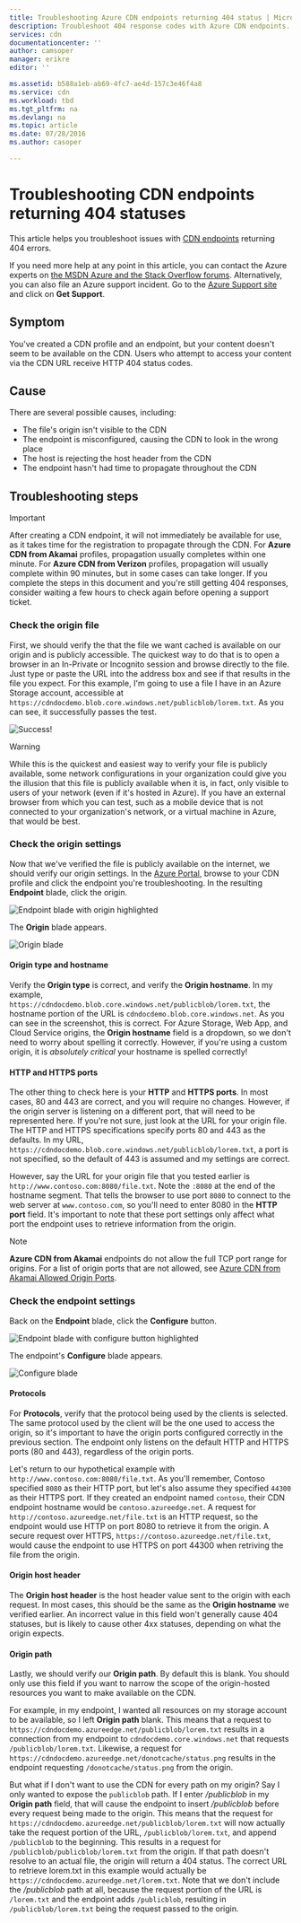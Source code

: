 ```yaml
---
title: Troubleshooting Azure CDN endpoints returning 404 status | Microsoft Docs
description: Troubleshoot 404 response codes with Azure CDN endpoints.
services: cdn
documentationcenter: ''
author: camsoper
manager: erikre
editor: ''

ms.assetid: b588a1eb-ab69-4fc7-ae4d-157c3e46f4a8
ms.service: cdn
ms.workload: tbd
ms.tgt_pltfrm: na
ms.devlang: na
ms.topic: article
ms.date: 07/28/2016
ms.author: casoper

---
```

# Troubleshooting CDN endpoints returning 404 statuses
This article helps you troubleshoot issues with [CDN endpoints](cdn-create-new-endpoint.md) returning 404 errors.

If you need more help at any point in this article, you can contact the Azure experts on [the MSDN Azure and the Stack Overflow forums](https://azure.microsoft.com/support/forums/). Alternatively, you can also file an Azure support incident. Go to the [Azure Support site](https://azure.microsoft.com/support/options/) and click on **Get Support**.

## Symptom
You've created a CDN profile and an endpoint, but your content doesn't seem to be available on the CDN.  Users who attempt to access your content via the CDN URL receive HTTP 404 status codes. 

## Cause
There are several possible causes, including:

* The file's origin isn't visible to the CDN
* The endpoint is misconfigured, causing the CDN to look in the wrong place
* The host is rejecting the host header from the CDN
* The endpoint hasn't had time to propagate throughout the CDN

## Troubleshooting steps
> [!IMPORTANT]
> After creating a CDN endpoint, it will not immediately be available for use, as it takes time for the registration to propagate through the CDN.  For <b>Azure CDN from Akamai</b> profiles, propagation usually completes within one minute.  For <b>Azure CDN from Verizon</b> profiles, propagation will usually complete within 90 minutes, but in some cases can take longer.  If you complete the steps in this document and you're still getting 404 responses, consider waiting a few hours to check again before opening a support ticket.
> 
> 

### Check the origin file
First, we should verify the that the file we want cached is available on our origin and is publicly accessible.  The quickest way to do that is to open a browser in an In-Private or Incognito session and browse directly to the file.  Just type or paste the URL into the address box and see if that results in the file you expect.  For this example, I'm going to use a file I have in an Azure Storage account, accessible at `https://cdndocdemo.blob.core.windows.net/publicblob/lorem.txt`.  As you can see, it successfully passes the test.

![Success!](./media/cdn-troubleshoot-endpoint/cdn-origin-file.png)

> [!WARNING]
> While this is the quickest and easiest way to verify your file is publicly available, some network configurations in your organization could give you the illusion that this file is publicly available when it is, in fact, only visible to users of your network (even if it's hosted in Azure).  If you have an external browser from which you can test, such as a mobile device that is not connected to your organization's network, or a virtual machine in Azure, that would be best.
> 
> 

### Check the origin settings
Now that we've verified the file is publicly available on the internet, we should verify our origin settings.  In the [Azure Portal](https://portal.azure.com), browse to your CDN profile and click the endpoint you're troubleshooting.  In the resulting **Endpoint** blade, click the origin.  

![Endpoint blade with origin highlighted](./media/cdn-troubleshoot-endpoint/cdn-endpoint.png)

The **Origin** blade appears. 

![Origin blade](./media/cdn-troubleshoot-endpoint/cdn-origin-settings.png)

#### Origin type and hostname
Verify the **Origin type** is correct, and verify the **Origin hostname**.  In my example, `https://cdndocdemo.blob.core.windows.net/publicblob/lorem.txt`, the hostname portion of the URL is `cdndocdemo.blob.core.windows.net`.  As you can see in the screenshot, this is correct.  For Azure Storage, Web App, and Cloud Service origins, the **Origin hostname** field is a dropdown, so we don't need to worry about spelling it correctly.  However, if you're using a custom origin, it is *absolutely critical* your hostname is spelled correctly!

#### HTTP and HTTPS ports
The other thing to check here is your **HTTP** and **HTTPS ports**.  In most cases, 80 and 443 are correct, and you will require no changes.  However, if the origin server is listening on a different port, that will need to be represented here.  If you're not sure, just look at the URL for your origin file.  The HTTP and HTTPS specifications specify ports 80 and 443 as the defaults. In my URL, `https://cdndocdemo.blob.core.windows.net/publicblob/lorem.txt`, a port is not specified, so the default of 443 is assumed and my settings are correct.  

However, say the URL for your origin file that you tested earlier is `http://www.contoso.com:8080/file.txt`.  Note the `:8080` at the end of the hostname segment.  That tells the browser to use port `8080` to connect to the web server at `www.contoso.com`, so you'll need to enter 8080 in the **HTTP port** field.  It's important to note that these port settings only affect what port the endpoint uses to retrieve information from the origin.

> [!NOTE]
> **Azure CDN from Akamai** endpoints do not allow the full TCP port range for origins.  For a list of origin ports that are not allowed, see [Azure CDN from Akamai Allowed Origin Ports](https://msdn.microsoft.com/library/mt757337.aspx).  
> 
> 

### Check the endpoint settings
Back on the **Endpoint** blade, click the **Configure** button.

![Endpoint blade with configure button highlighted](./media/cdn-troubleshoot-endpoint/cdn-endpoint-configure-button.png)

The endpoint's **Configure** blade appears.

![Configure blade](./media/cdn-troubleshoot-endpoint/cdn-configure.png)

#### Protocols
For **Protocols**, verify that the protocol being used by the clients is selected.  The same protocol used by the client will be the one used to access the origin, so it's important to have the origin ports configured correctly in the previous section.  The endpoint only listens on the default HTTP and HTTPS ports (80 and 443), regardless of the origin ports.

Let's return to our hypothetical example with `http://www.contoso.com:8080/file.txt`.  As you'll remember, Contoso specified `8080` as their HTTP port, but let's also assume they specified `44300` as their HTTPS port.  If they created an endpoint named `contoso`, their CDN endpoint hostname would be `contoso.azureedge.net`.  A request for `http://contoso.azureedge.net/file.txt` is an HTTP request, so the endpoint would use HTTP on port 8080 to retrieve it from the origin.  A secure request over HTTPS, `https://contoso.azureedge.net/file.txt`, would cause the endpoint to use HTTPS on port 44300 when retriving the file from the origin.

#### Origin host header
The **Origin host header** is the host header value sent to the origin with each request.  In most cases, this should be the same as the **Origin hostname** we verified earlier.  An incorrect value in this field won't generally cause 404 statuses, but is likely to cause other 4xx statuses, depending on what the origin expects.

#### Origin path
Lastly, we should verify our **Origin path**.  By default this is blank.  You should only use this field if you want to narrow the scope of the origin-hosted resources you want to make available on the CDN.  

For example, in my endpoint, I wanted all resources on my storage account to be available, so I left **Origin path** blank.  This means that a request to `https://cdndocdemo.azureedge.net/publicblob/lorem.txt` results in a connection from my endpoint to `cdndocdemo.core.windows.net` that requests `/publicblob/lorem.txt`.  Likewise, a request for `https://cdndocdemo.azureedge.net/donotcache/status.png` results in the endpoint requesting `/donotcache/status.png` from the origin.

But what if I don't want to use the CDN for every path on my origin?  Say I only wanted to expose the `publicblob` path.  If I enter */publicblob* in my **Origin path** field, that will cause the endpoint to insert */publicblob* before every request being made to the origin.  This means that the request for `https://cdndocdemo.azureedge.net/publicblob/lorem.txt` will now actually take the request portion of the URL, `/publicblob/lorem.txt`, and append `/publicblob` to the beginning. This results in a request for `/publicblob/publicblob/lorem.txt` from the origin.  If that path doesn't resolve to an actual file, the origin will return a 404 status.  The correct URL to retrieve lorem.txt in this example would actually be `https://cdndocdemo.azureedge.net/lorem.txt`.  Note that we don't include the */publicblob* path at all, because the request portion of the URL is `/lorem.txt` and the endpoint adds `/publicblob`, resulting in `/publicblob/lorem.txt` being the request passed to the origin.

